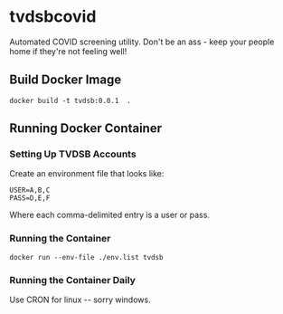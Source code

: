 # tvdsbcovid

Automated COVID screening utility. Don't be an ass - keep your people home if they're not feeling well!

## Build Docker Image

```
docker build -t tvdsb:0.0.1  .
```

## Running Docker Container

### Setting Up TVDSB Accounts

Create an environment file that looks like:

```
USER=A,B,C
PASS=D,E,F
```

Where each comma-delimited entry is a user or pass.


### Running the Container

```
docker run --env-file ./env.list tvdsb
```

### Running the Container Daily

Use CRON for linux -- sorry windows.

